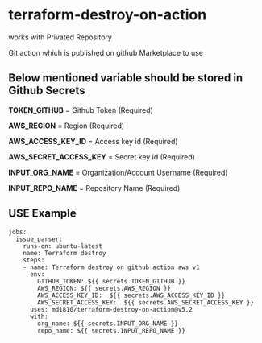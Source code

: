 # terraform-destroy-on-action

works with Privated Repository

Git action which is published on github Marketplace to use

## **Below mentioned variable should be stored in Github Secrets**

 **TOKEN_GITHUB**            = Github Token (Required)

 **AWS_REGION**              = Region (Required)

 **AWS_ACCESS_KEY_ID**       = Access key id (Required)

 **AWS_SECRET_ACCESS_KEY**   = Secret key id (Required)

 **INPUT_ORG_NAME**          = Organization/Account Username (Required)

 **INPUT_REPO_NAME**         = Repository Name (Required)


## **USE Example**

```
jobs:
  issue_parser:
    runs-on: ubuntu-latest
    name: Terraform destroy
    steps:      
    - name: Terraform destroy on github action aws v1
      env:
        GITHUB_TOKEN: ${{ secrets.TOKEN_GITHUB }}
        AWS_REGION: ${{ secrets.AWS_REGION }}
        AWS_ACCESS_KEY_ID:  ${{ secrets.AWS_ACCESS_KEY_ID }}
        AWS_SECRET_ACCESS_KEY:  ${{ secrets.AWS_SECRET_ACCESS_KEY }}
      uses: md1810/terraform-destroy-on-action@v5.2
      with:
        org_name: ${{ secrets.INPUT_ORG_NAME }}
        repo_name: ${{ secrets.INPUT_REPO_NAME }}
